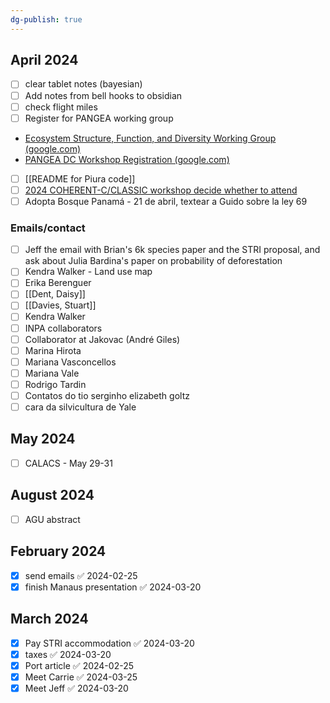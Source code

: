 ```yaml
---
dg-publish: true
---
```

## April 2024
- [ ] clear tablet notes (bayesian)
- [ ] Add notes from bell hooks to obsidian
- [ ] check flight miles
- [ ] Register for PANGEA working group
- [Ecosystem Structure, Function, and Diversity Working Group (google.com)](https://docs.google.com/forms/d/e/1FAIpQLScodCILMG0ya1zfD-eEuL82LU0EQrGXD1aJ2Z2TbIMjikIX6A/viewform)
- [PANGEA DC Workshop Registration (google.com)](https://docs.google.com/forms/d/e/1FAIpQLSfuhlTtJXziSHjSU6QcwSSWMQ3ct6e4WVHE5Fv73zDCu39nKQ/viewform)
- [ ] [[README for Piura code]]
- [ ] [2024 COHERENT-C/CLASSIC workshop  decide whether to attend](https://cccma.gitlab.io/classic_pages/info/2024workshop/)
- [ ] Adopta Bosque Panamá - 21 de abril, textear a Guido sobre la ley 69

### Emails/contact
- [ ] Jeff the email with Brian's 6k species paper and the STRI proposal, and ask about Julia Bardina's paper on probability of deforestation
- [ ] Kendra Walker - Land use map
- [ ] Erika Berenguer
- [ ] [[Dent, Daisy]]
- [ ] [[Davies, Stuart]]
- [ ] Kendra Walker
- [ ] INPA collaborators
- [ ] Collaborator at Jakovac (André Giles)
- [ ] Marina Hirota
- [ ] Mariana Vasconcellos
- [ ] Mariana Vale
- [ ] Rodrigo Tardin
- [ ] Contatos do tio serginho elizabeth goltz
- [ ] cara da silvicultura de Yale

## May 2024
- [ ] CALACS - May 29-31

## August 2024
- [ ] AGU abstract


## February 2024
- [x] send emails ✅ 2024-02-25
- [x] finish Manaus presentation ✅ 2024-03-20

## March 2024
- [x] Pay STRI accommodation ✅ 2024-03-20
- [x] taxes ✅ 2024-03-20
- [x] Port article ✅ 2024-02-25
- [x] Meet Carrie ✅ 2024-03-25
- [x] Meet Jeff ✅ 2024-03-20